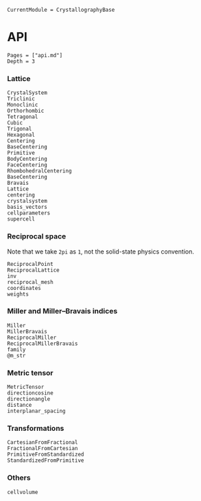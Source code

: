 ```@meta
CurrentModule = CrystallographyBase
```

# API

```@contents
Pages = ["api.md"]
Depth = 3
```

### Lattice

```@docs
CrystalSystem
Triclinic
Monoclinic
Orthorhombic
Tetragonal
Cubic
Trigonal
Hexagonal
Centering
BaseCentering
Primitive
BodyCentering
FaceCentering
RhombohedralCentering
BaseCentering
Bravais
Lattice
centering
crystalsystem
basis_vectors
cellparameters
supercell
```

### Reciprocal space

Note that we take ``2pi`` as ``1``, not the solid-state physics convention.

```@docs
ReciprocalPoint
ReciprocalLattice
inv
reciprocal_mesh
coordinates
weights
```

### Miller and Miller–Bravais indices

```@docs
Miller
MillerBravais
ReciprocalMiller
ReciprocalMillerBravais
family
@m_str
```

### Metric tensor

```@docs
MetricTensor
directioncosine
directionangle
distance
interplanar_spacing
```

### Transformations

```@docs
CartesianFromFractional
FractionalFromCartesian
PrimitiveFromStandardized
StandardizedFromPrimitive
```

### Others

```@docs
cellvolume
```
